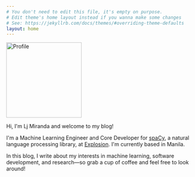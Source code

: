 ```yaml
---
# You don't need to edit this file, it's empty on purpose.
# Edit theme's home layout instead if you wanna make some changes
# See: https://jekyllrb.com/docs/themes/#overriding-theme-defaults
layout: home
---
```


<div class="divider">
    <div class="left">
        <img id="profilepic" width="200" height="200" src="assets/profile.JPG" alt="Profile">
    </div>
    <div class="right">
        <p>Hi, I'm Lj Miranda and welcome to my blog!</p>
        <p>
            I'm a Machine Learning Engineer and Core Developer for <a
            href="https://spacy.io">spaCy</a>, a natural language processing
            library, at <a href="https://explosion.ai">Explosion</a>. I'm currently based in Manila. 
        </p>
        <p>
            In this blog, I write about my interests in machine learning,
            software development, and research&mdash;so grab a cup of coffee and feel
            free to look around!
        </p>
    </div>
</div>
